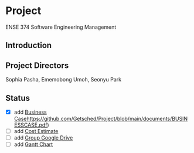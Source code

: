 # Project
ENSE 374 Software Engineering Management

## Introduction


## Project Directors 
Sophia Pasha, Ememobong Umoh, Seonyu Park



## Status
- [x] add [Business Case](https://github.com/Getsched/Project/blob/main/documents/BUSINESSCASE.pdf)https://github.com/Getsched/Project/blob/main/documents/BUSINESSCASE.pdf)
- [ ] add [Cost Estimate]()
- [ ] add [Group Google Drive]()
- [ ] add [Gantt Chart]()

